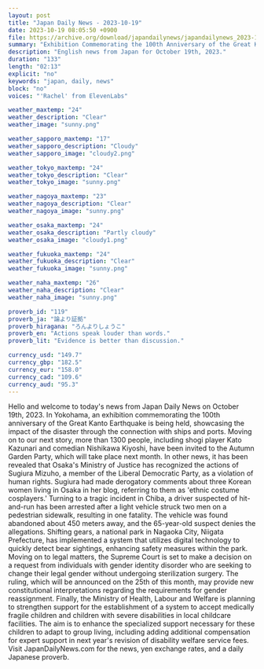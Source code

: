```yaml
---
layout: post
title: "Japan Daily News - 2023-10-19"
date: 2023-10-19 08:05:50 +0900
file: https://archive.org/download/japandailynews/japandailynews_2023-10-19.mp3
summary: "Exhibition Commemorating the 100th Anniversary of the Great Kanto Earthquake and Invitation to the Autumn Garden Party, & more…"
description: "English news from Japan for October 19th, 2023."
duration: "133"
length: "02:13"
explicit: "no"
keywords: "japan, daily, news"
block: "no"
voices: "'Rachel' from ElevenLabs"

weather_maxtemp: "24"
weather_description: "Clear"
weather_image: "sunny.png"

weather_sapporo_maxtemp: "17"
weather_sapporo_description: "Cloudy"
weather_sapporo_image: "cloudy2.png"

weather_tokyo_maxtemp: "24"
weather_tokyo_description: "Clear"
weather_tokyo_image: "sunny.png"

weather_nagoya_maxtemp: "23"
weather_nagoya_description: "Clear"
weather_nagoya_image: "sunny.png"

weather_osaka_maxtemp: "24"
weather_osaka_description: "Partly cloudy"
weather_osaka_image: "cloudy1.png"

weather_fukuoka_maxtemp: "24"
weather_fukuoka_description: "Clear"
weather_fukuoka_image: "sunny.png"

weather_naha_maxtemp: "26"
weather_naha_description: "Clear"
weather_naha_image: "sunny.png"

proverb_id: "119"
proverb_ja: "論より証拠"
proverb_hiragana: "ろんよりしょうこ"
proverb_en: "Actions speak louder than words."
proverb_lit: "Evidence is better than discussion."

currency_usd: "149.7"
currency_gbp: "182.5"
currency_eur: "158.0"
currency_cad: "109.6"
currency_aud: "95.3"
---
```


Hello and welcome to today's news from Japan Daily News on October 19th, 2023. In Yokohama, an exhibition commemorating the 100th anniversary of the Great Kanto Earthquake is being held, showcasing the impact of the disaster through the connection with ships and ports. Moving on to our next story, more than 1300 people, including shogi player Kato Kazunari and comedian Nishikawa Kiyoshi, have been invited to the Autumn Garden Party, which will take place next month. In other news, it has been revealed that Osaka's Ministry of Justice has recognized the actions of Sugiura Mizuho, a member of the Liberal Democratic Party, as a violation of human rights. Sugiura had made derogatory comments about three Korean women living in Osaka in her blog, referring to them as 'ethnic costume cosplayers.' Turning to a tragic incident in Chiba, a driver suspected of hit-and-run has been arrested after a light vehicle struck two men on a pedestrian sidewalk, resulting in one fatality. The vehicle was found abandoned about 450 meters away, and the 65-year-old suspect denies the allegations. Shifting gears, a national park in Nagaoka City, Niigata Prefecture, has implemented a system that utilizes digital technology to quickly detect bear sightings, enhancing safety measures within the park. Moving on to legal matters, the Supreme Court is set to make a decision on a request from individuals with gender identity disorder who are seeking to change their legal gender without undergoing sterilization surgery. The ruling, which will be announced on the 25th of this month, may provide new constitutional interpretations regarding the requirements for gender reassignment. Finally, the Ministry of Health, Labour and Welfare is planning to strengthen support for the establishment of a system to accept medically fragile children and children with severe disabilities in local childcare facilities. The aim is to enhance the specialized support necessary for these children to adapt to group living, including adding additional compensation for expert support in next year's revision of disability welfare service fees.   Visit JapanDailyNews.com for the news, yen exchange rates, and a daily Japanese proverb.

